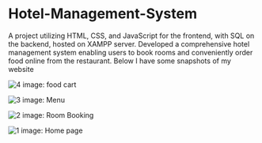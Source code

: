 # Hotel-Management-System
A project utilizing HTML, CSS, and JavaScript  for the frontend, with SQL on the backend, hosted on XAMPP  server. Developed a comprehensive hotel management system  enabling users to book rooms and conveniently order food online  from the restaurant.
Below I have some snapshots of my website

![4](https://github.com/SantraptiNayak/Hotel-Management-System/assets/107788748/89b17bc6-3371-49b5-8ca1-a093a9f7eef7)
image: food cart

![3](https://github.com/SantraptiNayak/Hotel-Management-System/assets/107788748/1503f3a2-a268-4751-aec2-95ef25a0a71d)
image: Menu

![2](https://github.com/SantraptiNayak/Hotel-Management-System/assets/107788748/d077cc59-f490-40e6-9ec9-2c48b78ea570)
image: Room Booking

![1](https://github.com/SantraptiNayak/Hotel-Management-System/assets/107788748/ce29be71-2f7a-469f-946e-ac6f9de592e3)
image: Home page
